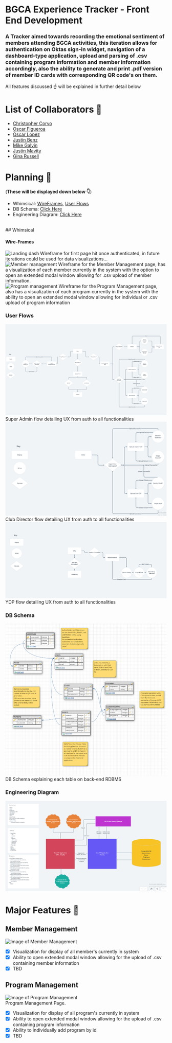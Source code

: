 # BGCA Experience Tracker - Front End Development

### A Tracker aimed towards recording the emotional sentiment of members attending BGCA activities, this iteration allows for authentication on Oktas sign-in widget, navigation of a dashboard-type application, upload and parsing of .csv containing program information and member information accordingly, also the ability to generate and print .pdf version of member ID cards with corresponding QR code's on them.

 All features discussed :point_up: will be explained in further detail below

#  List of Collaborators :robot:

- [Christopher Corvo](https://github.com/ChristopherCorvo)
- [Oscar Figueroa](https://github.com/OscFig)
- [Oscar Lopez](https://github.com/Oscar-Lopez-Projects)
- [Justin Benz](https://github.com/JustinBenz)
- [Mike Galvin](https://github.com/mikefgalvin)
- [Justin Mavity](https://github.com/justin-mavity)
- [Gina Russell](https://github.com/ginabethrussell)

# Planning :seedling:

(**These will be displayed down below :point_down:**)
- Whimsical: [WireFrames](https://whimsical.com/wireframes-HzaAfFqyw5txwQsJe7LcFX), [User Flows](https://whimsical.com/user-flow-3MK3owKZuKSLhkd3pfE8M7)
- DB Schema: [Click Here](https://app.dbdesigner.net/designer/schema/0-bg-club-a)
- Engineering Diagram: [Click Here](https://whimsical.com/engineering-diagrams-AUEUqhuaK3iZCahaw6bJg4)
<br>
## Whimsical

#### Wire-Frames

![Landing dash](./src/styles/images/wireframe-dash)
Wireframe for first page hit once authenticated, in future iterations could be used for data visualizations...
<br>
![Member management](./src/styles/images/wireframe-member)
Wireframe for the Member Management page, has a visualization of each member currently in the system with the option to open an extended modal window allowing for .csv upload of member information.
<br>
![Program management](./src/styles/images/wireframe-program)
Wireframe for the Program Management page, also has a visualization of each program currently in the system with the ability to open an extended modal window allowing for individual or .csv upload of program information
<br>
### User Flows
![Super Admin User Flow](./src/styles/images/userflow-sa.png)
Super Admin flow detailing UX from auth to all functionalities
<br>
![Club Director User Flow](./src/styles/images/userflow-cd.png)
Club Director flow detailing UX from auth to all functionalities
<br>
![YDP User Flow](./src/styles/images/userflow-ydp.png)
YDP flow detailing UX from auth to all functionalities 
<br>
### DB Schema
![DB Schema](./src/styles/images/dbschema.png)
DB Schema explaining each table on back-end RDBMS
<br>
### Engineering Diagram
![Engineering Diagram](./src/styles/images/egdiag.png)
<br>


# Major Features :muscle:

## Member Management
![Image of Member Management](.src/styles/images/view-member.png)
- [x] Visualization for display of all member's currently in system
- [x] Ability to open extended modal window allowing for the upload of .csv containing member information
- [x] TBD

## Program Management
![Image of Program Management](.src/styles/images/view-program.png)
<br>
Program Management Page.
- [x] Visualization for display of all program's currently in system
- [x] Ability to open extended modal window allowing for the upload of .csv containing program information
- [x] Ability to individually add program by id
- [x] TBD
